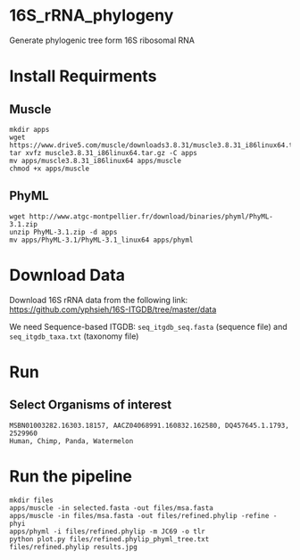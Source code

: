 # 16S_rRNA_phylogeny
Generate phylogenic tree form 16S ribosomal RNA

# Install Requirments

## Muscle
```
mkdir apps
wget https://www.drive5.com/muscle/downloads3.8.31/muscle3.8.31_i86linux64.tar.gz
tar xvfz muscle3.8.31_i86linux64.tar.gz -C apps
mv apps/muscle3.8.31_i86linux64 apps/muscle
chmod +x apps/muscle
```

## PhyML
```
wget http://www.atgc-montpellier.fr/download/binaries/phyml/PhyML-3.1.zip
unzip PhyML-3.1.zip -d apps
mv apps/PhyML-3.1/PhyML-3.1_linux64 apps/phyml
```

# Download Data
Download 16S rRNA data from the following link:
https://github.com/yphsieh/16S-ITGDB/tree/master/data

We need Sequence-based ITGDB: ```seq_itgdb_seq.fasta``` (sequence file) and ```seq_itgdb_taxa.txt``` (taxonomy file)



# Run
## Select Organisms of interest
```
MSBN01003282.16303.18157, AACZ04068991.160832.162580, DQ457645.1.1793, 2529960
Human, Chimp, Panda, Watermelon
```

# Run the pipeline
```
mkdir files
apps/muscle -in selected.fasta -out files/msa.fasta
apps/muscle -in files/msa.fasta -out files/refined.phylip -refine -phyi
apps/phyml -i files/refined.phylip -m JC69 -o tlr
python plot.py files/refined.phylip_phyml_tree.txt files/refined.phylip results.jpg
```
